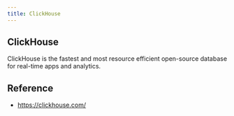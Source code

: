 ```yaml
---
title: ClickHouse
---
```


## ClickHouse
ClickHouse is the fastest and most resource efficient open-source database for real-time apps and analytics.

## Reference
- https://clickhouse.com/

